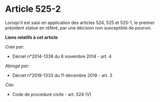 # Article 525-2

Lorsqu'il est saisi en application des articles 524, 525 et 525-1, le premier président statue en référé, par une décision
non susceptible de pourvoi.

**Liens relatifs à cet article**

_Créé par_:

  - Décret n°2014-1338 du 6 novembre 2014 - art. 4

_Abrogé par_:

  - Décret n°2019-1333 du 11 décembre 2019 - art. 3

_Cite_:

  - Code de procédure civile - art. 524 (V)
